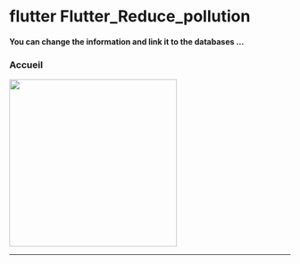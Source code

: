 <h1> flutter Flutter_Reduce_pollution </h1>




<h4> You can change the information and link it to the databases ...</h4>





<h3>Accueil</h3>





<img src="https://github.com/abenkoula71/Flutter-caffee-d/blob/main/Screenshot_1643032183.png" width="300" /> <hr>
